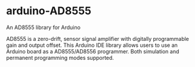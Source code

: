 arduino-AD8555
==============

An AD8555 library for Arduino

AD8555 is a zero-drift, sensor signal amplifier with digitally programmable gain and output offset.
This Arduino IDE library allows users to use an Arduino board as a AD8555/AD8556 programmer.
Both simulation and permanent programming modes supported.

